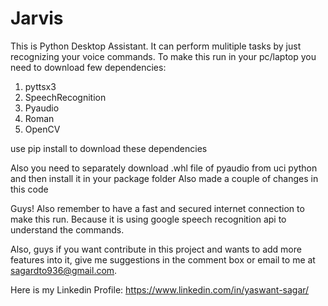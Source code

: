 # Jarvis
This is Python Desktop Assistant. It can perform mulitiple tasks by just recognizing your voice commands.
To make this run in your pc/laptop you need to download few dependencies:
  1. pyttsx3
  2. SpeechRecognition
  3. Pyaudio
  4. Roman
  5. OpenCV 
  
  use pip install to download these dependencies
  
  Also you need to separately download .whl file of pyaudio from uci python and then install it in your package folder
Also made a couple of changes in this code

Guys! Also remember to have a fast and secured internet connection to make this run. Because it is using google speech recognition api to understand the commands.

Also, guys if you want contribute in this project and wants to add more features into it, give me suggestions in the comment box or email to me at sagardto936@gmail.com. 

Here is my Linkedin Profile: https://www.linkedin.com/in/yaswant-sagar/
